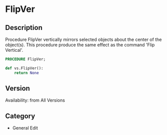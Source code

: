 # FlipVer

## Description
Procedure FlipVer vertically mirrors selected objects about the center of the
object(s). This procedure produce the same effect as the command 'Flip Vertical'.

```pascal
PROCEDURE FlipVer;
```

```python
def vs.FlipVer():
    return None
```

## Version
Availability: from All Versions

## Category
* General Edit

